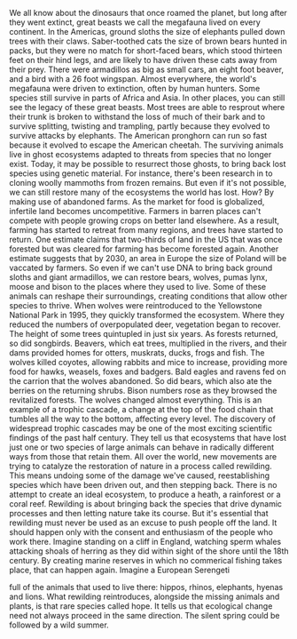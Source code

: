 
We all know about the dinosaurs
that once roamed the planet,
but long after they went extinct,
great beasts we call the megafauna
lived on every continent.
In the Americas, ground sloths the size of elephants
pulled down trees with their claws.
Saber-toothed cats the size of brown bears
hunted in packs,
but they were no match for short-faced bears,
which stood thirteen feet on their hind legs,
and are likely to have driven these cats
away from their prey.
There were armadillos as big as small cars,
an eight foot beaver,
and a bird with a 26 foot wingspan.
Almost everywhere, the world&#39;s megafauna
were driven to extinction, often by human hunters.
Some species still survive in parts of Africa and Asia.
In other places, you can still see the legacy of these great beasts.
Most trees are able to resprout
where their trunk is broken
to withstand the loss of much of their bark
and to survive splitting, twisting and trampling,
partly because they evolved to survive attacks by elephants.
The American pronghorn can run so fast
because it evolved to escape the American cheetah.
The surviving animals live in ghost ecosystems
adapted to threats from species that no longer exist.
Today, it may be possible to resurrect those ghosts,
to bring back lost species using genetic material.
For instance, there&#39;s been research in to
cloning woolly mammoths from frozen remains.
But even if it&#39;s not possible,
we can still restore many of the ecosystems
the world has lost.
How? By making use of abandoned farms.
As the market for food is globalized,
infertile land becomes uncompetitive.
Farmers in barren places can&#39;t compete
with people growing crops on better land elsewhere.
As a result, farming has started to retreat from many regions,
and trees have started to return.
One estimate claims that two-thirds of land in the US
that was once forested but was cleared for farming
has become forested again.
Another estimate suggests that by 2030,
an area in Europe the size of Poland
will be vaccated by farmers.
So even if we can&#39;t use DNA to bring back
ground sloths and giant armadillos,
we can restore bears, wolves, pumas
lynx, moose and bison
to the places where they used to live.
Some of these animals can reshape their surroundings,
creating conditions that allow other species to thrive.
When wolves were reintroduced to
the Yellowstone National Park in 1995,
they quickly transformed the ecosystem.
Where they reduced the numbers of overpopulated deer,
vegetation began to recover.
The height of some trees quintupled in just six years.
As forests returned, so did songbirds.
Beavers, which eat trees, multiplied in the rivers,
and their dams provided homes
for otters, muskrats, ducks, frogs and fish.
The wolves killed coyotes, allowing rabbits
and mice to increase,
providing more food for hawks, weasels,
foxes and badgers.
Bald eagles and ravens fed on the carrion
that the wolves abandoned.
So did bears, which also ate the berries
on the returning shrubs.
Bison numbers rose as they browsed
the revitalized forests.
The wolves changed almost everything.
This is an example of a trophic cascade,
a change at the top of the food chain
that tumbles all the way to the bottom,
affecting every level.
The discovery of widespread trophic cascades
may be one of the most exciting scientific findings
of the past half century.
They tell us that ecosystems that have lost
just one or two species of large animals
can behave in radically different ways
from those that retain them.
All over the world, new movements are trying
to catalyze the restoration of nature
in a process called rewilding.
This means undoing some of the damage we&#39;ve caused,
reestablishing species which have been driven out,
and then stepping back.
There is no attempt to create an ideal ecosystem,
to produce a heath, a rainforest or a coral reef.
Rewilding is about bringing back the species
that drive dynamic processes
and then letting nature take its course.
But it&#39;s essential that rewilding must never be used
as an excuse to push people off the land.
It should happen only with the consent
and enthusiasm of the people who work there.
Imagine standing on a cliff in England,
watching sperm whales attacking shoals of herring
as they did within sight of the shore
until the 18th century.
By creating marine reserves
in which no commerical fishing takes place,
that can happen again.
Imagine a European Serengeti

full of the animals that used to live there:
hippos, rhinos, elephants, hyenas and lions.
What rewilding reintroduces,
alongside the missing animals and plants,
is that rare species called hope.
It tells us that ecological change
need not always proceed in the same direction.
The silent spring could be followed by a wild summer.
